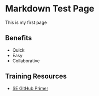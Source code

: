 # Markdown Test Page

This is my first page

## Benefits

- Quick
- Easy
- Collaborative

## Training Resources

- [SE GitHub Primer](http://scotentSD.github.io/learn)

